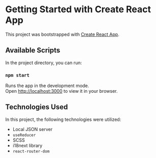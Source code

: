 # Getting Started with Create React App

This project was bootstrapped with [Create React App](https://github.com/facebook/create-react-app).

## Available Scripts

In the project directory, you can run:

### `npm start`

Runs the app in the development mode.\
Open [http://localhost:3000](http://localhost:3000) to view it in your browser.

## Technologies Used

In this project, the following technologies were utilized:


- Local JSON server
- `useReducer`
- SCSS
- i18next library
- `react-router-dom`
